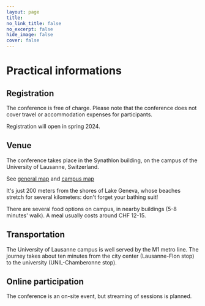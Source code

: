 ```yaml
---
layout: page
title: 
no_link_title: false 
no_excerpt: false 
hide_image: false
cover: false
---
```


# Practical informations

## Registration
The conference is free of charge. Please note that the conference does not cover travel or accommodation expenses for participants.

Registration will open in spring 2024.

## Venue

The conference takes place in the Synathlon building, on the campus of the University of Lausanne, Switzerland. 

See [general map](https://maps.app.goo.gl/uyvhtU5re6MYrhiYA) and [campus map](https://planete.unil.ch/?batiment=SYN)

It's just 200 meters from the shores of Lake Geneva, whose beaches stretch for several kilometers: don't forget your bathing suit!

There are several food options on campus, in nearby buildings (5-8 minutes' walk). A meal usually costs around CHF 12-15.

## Transportation

The University of Lausanne campus is well served by the M1 metro line. The journey takes about ten minutes from the city center (Lausanne-Flon stop) to the university (UNIL-Chamberonne stop).

## Online participation

The conference is an on-site event, but streaming of sessions is planned. 
